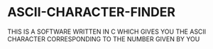 # ASCII-CHARACTER-FINDER
THIS IS A SOFTWARE WRITTEN IN C WHICH GIVES YOU THE ASCII CHARACTER CORRESPONDING TO THE NUMBER GIVEN BY YOU
